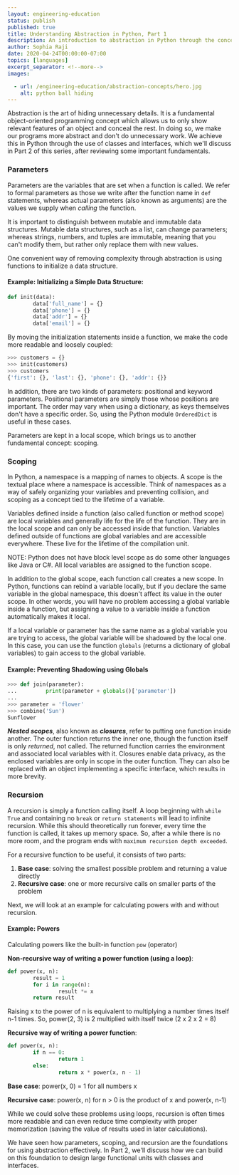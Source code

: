 ```yaml
---
layout: engineering-education
status: publish
published: true
title: Understanding Abstraction in Python, Part 1
description: An introduction to abstraction in Python through the concepts of parameters, scoping, and recursion.
author: Sophia Raji
date: 2020-04-24T00:00:00-07:00
topics: [languages]
excerpt_separator: <!--more-->
images:

  - url: /engineering-education/abstraction-concepts/hero.jpg
    alt: python ball hiding
---
```

Abstraction is the art of hiding unnecessary details. It is a fundamental object-oriented programming concept which allows us to only show relevant features of an object and conceal the rest. In doing so, we make our programs more abstract and don't do unnecessary work. We achieve this in Python through the use of classes and interfaces, which we'll discuss in Part 2 of this series, after reviewing some important fundamentals.
<!--more-->

### Parameters
Parameters are the variables that are set when a function is called. We refer to formal parameters as those we write after the function name in `def` statements, whereas actual parameters (also known as arguments) are the values we supply when *calling* the function.

It is important to distinguish between mutable and immutable data structures. Mutable data structures, such as a list, can change parameters; whereas strings, numbers, and tuples are immutable, meaning that you can't modify them, but rather only replace them with new values.

One convenient way of removing complexity through abstraction is using functions to initialize a data structure.

#### Example: Initializing a Simple Data Structure:

```Python shell
def init(data):
		data['full_name'] = {}
		data['phone'] = {}
		data['addr'] = {}
		data['email'] = {}
```

By moving the initialization statements inside a function, we make the code more readable and loosely coupled:

```python shell
>>> customers = {}
>>> init(customers)
>>> customers
{'first': {}, 'last': {}, 'phone': {}, 'addr': {}}
```

In addition, there are two kinds of parameters: positional and keyword parameters. Positional parameters are simply those whose positions are important. The order may vary when using a dictionary, as keys themselves don't have a specific order. So, using the Python module `OrderedDict` is useful in these cases.

Parameters are kept in a local scope, which brings us to another fundamental concept: scoping.

### Scoping

In Python, a namespace is a mapping of names to objects. A scope is the textual place where a namespace is accessible. Think of namespaces as a way of safely organizing your variables and preventing collision, and scoping as a concept tied to the lifetime of a variable.

Variables defined inside a function (also called function or method scope) are local variables and generally life for the life of the function. They are in the local scope and can only be accessed inside that function. Variables defined outside of functions are global variables and are accessible everywhere. These live for the lifetime of the compilation unit.

NOTE: Python does not have block level scope as do some other languages like Java or C#. All local variables are assigned to the function scope.

In addition to the global scope, each function call creates a new scope. In Python, functions can rebind a variable locally, but if you declare the same variable in the global namespace, this doesn't affect its value in the outer scope. In other words, you will have no problem accessing a global variable inside a function, but assigning a value to a variable inside a function automatically makes it local.

If a local variable or parameter has the same name as a global variable you are trying to access, the global variable will be shadowed by the local one. In this case, you can use the function `globals` (returns a dictionary of global variables) to gain access to the global variable.

#### Example: Preventing Shadowing using Globals

```Python shell
>>> def join(parameter):
... 		print(parameter + globals()['parameter'])
...
>>> parameter = 'flower'
>>> combine('Sun')
Sunflower
```
***Nested scopes***, also known as ***closures***, refer to putting one function inside another. The outer function returns the inner one, though the function itself is only _returned_, not called. The returned function carries the environment and associated local variables with it. Closures enable data privacy, as the enclosed variables are only in scope in the outer function. They can also be replaced with an object implementing a specific interface, which results in more brevity.

### Recursion

A recursion is simply a function calling itself. A loop beginning with `while True` and containing no `break` or `return statements` will lead to infinite recursion. While this should theoretically run forever, every time the function is called, it takes up memory space. So, after a while there is no more room, and the program ends with `maximum recursion depth exceeded`.

For a recursive function to be useful, it consists of two parts:
1. **Base case**: solving the smallest possible problem and returning a value directly
2. **Recursive case**: one or more recursive calls on smaller parts of the problem

Next, we will look at an example for calculating powers with and without recursion.

#### Example: Powers
Calculating powers like the built-in function `pow` (operator)

**Non-recursive way of writing a power function (using a loop)**:

```python shell
def power(x, n):
		result = 1
		for i in range(n):
				result *= x
		return result
```

Raising x to the power of n is equivalent to multiplying a number times itself n-1 times. So, power(2, 3) is 2 multiplied with itself twice (2 x 2 x 2 = 8)

**Recursive way of writing a power function**:

```python shell
def power(x, n):
		if n == 0:
				return 1
		else:
				return x * power(x, n - 1)
```

 **Base case**: power(x, 0) = 1 for all numbers x

 **Recursive case**: power(x, n) for n > 0 is the product of x and power(x, n-1)

While we could solve these problems using loops, recursion is often times more readable and can even reduce time complexity with proper memorization (saving the value of results used in later calculations).

We have seen how parameters, scoping, and recursion are the foundations for using abstraction effectively. In Part 2, we'll discuss how we can build on this foundation to design large functional units with classes and interfaces.
